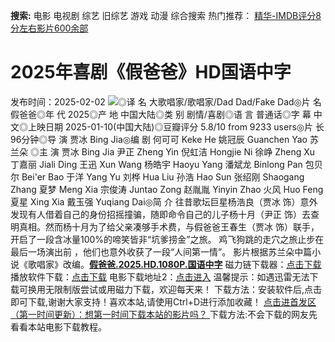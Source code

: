 **搜索:** 电影 电视剧 综艺 旧综艺 游戏 动漫 综合搜索 热门推荐： [精华-IMDB评分8分左右影片600余部](https://www.dytt8.com/html/gndy/jddy/20160320/50510.html)
# 2025年喜剧《假爸爸》HD国语中字
发布时间：2025-02-02 
![](https://img9.doubanio.com/view/photo/l_ratio_poster/public/p2917181167.jpg)◎译 名 大歌唱家/歌唱家/Dad Dad/Fake Dad◎片 名 假爸爸◎年 代 2025◎产 地 中国大陆◎类 别 剧情/喜剧◎语 言 普通话◎字 幕 中文◎上映日期 2025-01-10(中国大陆)◎豆瓣评分 5.8/10 from 9233 users◎片 长 96分钟◎导 演 贾冰 Bing Jia◎编 剧 何可可 Keke He 姚冠辰 Guanchen Yao 苏兰朵 ◎主 演 贾冰 Bing Jia 尹正 Zheng Yin 倪虹洁 Hongjie Ni 徐峥 Zheng Xu 丁嘉丽 Jiali Ding 王迅 Xun Wang 杨皓宇 Haoyu Yang 潘斌龙 Binlong Pan 包贝尔 Bei'er Bao 于洋 Yang Yu 刘桦 Hua Liu 孙浩 Hao Sun 张绍刚 Shaogang Zhang 夏梦 Meng Xia 宗俊涛 Juntao Zong 赵胤胤 Yinyin Zhao 火风 Huo Feng 夏星 Xing Xia 戴玉强 Yuqiang Dai◎简 介 往昔歌坛巨星杨浩良（贾冰 饰）意外发现有人借着自己的身份招摇撞骗，随即命令自己的儿子杨十月（尹正 饰）去查明真相。然而杨十月为了给父亲凑够手术费，与假爸爸王春生（贾冰 饰）联手，开启了一段含冰量100%的啼笑皆非“坑爹捞金”之旅。 鸡飞狗跳的走穴之旅止步在最后一场演出前 ，他们也意外收获了一段“人间第一情”。 影片根据苏兰朵中篇小说《歌唱家》改编。[**假爸爸.2025.HD.1080P.国语中字**](magnet:?xt=urn:btih:96106a93b10a57393f901c9fd794e028041c5032&dn=%e9%98%b3%e5%85%89%e7%94%b5%e5%bd%b1dygod.org.%e5%81%87%e7%88%b8%e7%88%b8.2025.HD.1080P.%e5%9b%bd%e8%af%ad%e4%b8%ad%e5%ad%97.mkv&tr=udp%3a%2f%2ftracker.opentrackr.org%3a1337%2fannounce&tr=udp%3a%2f%2fexodus.desync.com%3a6969%2fannounce) 磁力链下载器：[点击下载](https://dygod.org/js/bt.htm "qBittorrent") 播放软件下载：[点击下载](https://dygod.org/js/player.htm "PotPlayer") 电影下载地址2：[点击进入](https://dygod.org/ "阳光电影") 温馨提示：如遇迅雷无法下载可换用无限制版尝试或用磁力下载，欢迎每天来！  下载方法：安装软件后,点击即可下载,谢谢大家支持！喜欢本站,请使用Ctrl+D进行添加收藏！ [点击进首发区（第一时间更新）：想第一时间下载本站的影片吗？ ](https://www.ygdy8.net/)下载方法:不会下载的网友先看看本站电影下载教程。